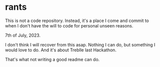# rants
This is not a code repository. Instead, it's a place I come and commit to when I don't have the will to code for personal unseen reasons.

7th of July, 2023.

I don't think I will recover from this asap.
Nothing I can do, but something I would love to do.
And it's about Treblle last Hackathon.

That's what not writing a good readme can do.
